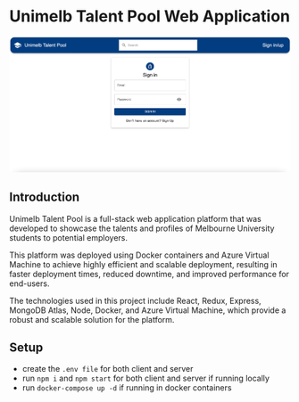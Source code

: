 # Unimelb Talent Pool Web Application

![Unimelb Talent Pool](/client/public/unimelbtalentpool.png)

## Introduction

Unimelb Talent Pool is a full-stack web application platform that was developed to showcase the talents and profiles of Melbourne University students to potential employers.

This platform was deployed using Docker containers and Azure Virtual Machine to achieve highly efficient and scalable deployment, resulting in faster deployment times, reduced downtime, and improved performance for end-users.

The technologies used in this project include React, Redux, Express, MongoDB Atlas, Node, Docker, and Azure Virtual Machine, which provide a robust and scalable solution for the platform.

## Setup

- create the `.env file` for both client and server
- run `npm i` and `npm start` for both client and server if running locally
- run `docker-compose up -d` if running in docker containers
